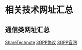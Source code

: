 # 相关技术网址汇总
## 通信类网址汇总
[ShareTechnote](http://www.sharetechnote.com)
[3GPP协议](http://www.3GPP.org/ftp/Specs/archive/)
[3GPP官网](http://www.3gpp.org/)
